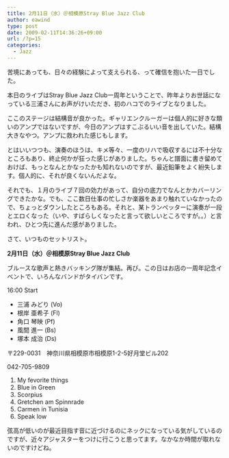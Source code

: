 ```yaml
---
title: 2月11日（水）＠相模原Stray Blue Jazz Club
author: eawind
type: post
date: 2009-02-11T14:36:26+09:00
url: /?p=15
categories:
  - Jazz
---
```

苦境にあっても、日々の経験によって支えられる、って確信を抱いた一日でした。

本日のライブはStray Blue Jazz Club一周年ということで、昨年よりお世話になっている三浦さんにお声がけいただき、初のハコでのライブとなりました。

ここのステージは結構音が良かった。ギャリエンクルーガーは個人的に好きな類いのアンプではないですが、今日のアンプはすこぶるいい音を出していた。結構大きなやつ。アンプに救われた感じもします。

とはいいつつも、演奏のほうは、キメ等々、一度のリハで吸収するには不十分なところもあり、終止何かが狂った感じがありました。ちゃんと譜面に書き留めておけば、もっとなんとかなったかも知れないのですが、最近鉛筆をよく紛失します。個人的に、それが良くないんだよな。

それでも、１月のライブ７回の効力があって、自分の底力でなんとかカバーリングできたかな。でも、ここ数日仕事の忙しさか楽器をあまり触れていなかったので、ちょっとダウンしたところもある。それと、某トランぺッターに演奏が一段とエロくなった（いや、すばらしくなったと言って欲しいところですが。。）と言われ、ひとつ先に進んだ感がありました。

さて、いつものセットリスト。

**2月11日（水）＠相模原Stray Blue Jazz Club**

ブルースな歌声と熱きバッキング隊が集結。再び。この日はお店の一周年記念イベントで、いろんなバンドがタイバンです。

16:00 Start

- 三浦 みどり (Vo)
- 根岸 亜希子 (Fl)
- 角口 琴映 (Pf)
- 風間 進一 (Bs)
- 塚本 成治 (Ds)

〒229-0031　神奈川県相模原市相模原1-2-5好月堂ビル202

042-705-9809

1. My fevorite things
2. Blue in Green
3. Scorpius
4. Gretchen am Spinnrade
5. Carmen in Tunisia
6. Speak low

弦高が低いのが最近目指す音に近づけるのにネックになっている気がしているのですが、近々アジャスターをつけに行こうと思ってます。なかなか時間が取れないのですけどね。
